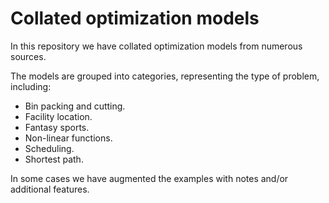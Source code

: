 # Collated optimization models
In this repository we have collated optimization models from numerous sources.

The models are grouped into categories, representing the type of problem, including:
- Bin packing and cutting.
- Facility location.
- Fantasy sports.
- Non-linear functions.
- Scheduling.
- Shortest path.

In some cases we have augmented the examples with notes and/or additional features.
